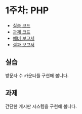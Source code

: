 # 1주차: PHP

- [실습 코드](lab)
- [과제 코드](homework)
- [예비 보고서](paper/web-2-pre.pdf)
- [결과 보고서](paper/web-2-post.pdf)

## 실습

방문자 수 카운터를 구현해 봅니다.

## 과제

간단한 게시판 시스템을 구현해 봅니다.